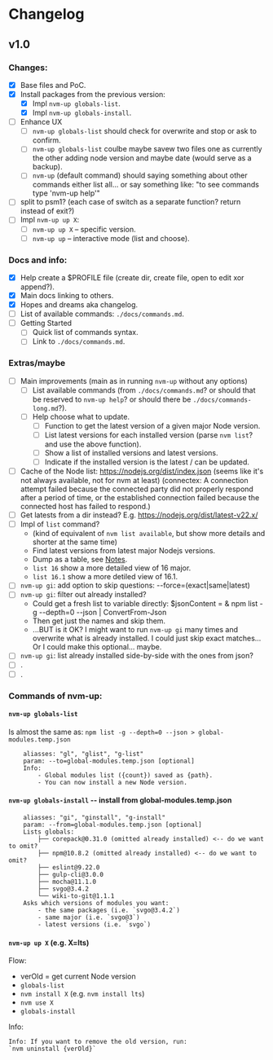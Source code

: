 # Changelog

## v1.0

### Changes:
- [x] Base files and PoC.
- [x] Install packages from the previous version:
	- [x] Impl `nvm-up globals-list`.
	- [x] Impl `nvm-up globals-install`.
- [ ] Enhance UX
	- [ ] `nvm-up globals-list` should check for overwrite and stop or ask to confirm.
	- [ ] `nvm-up globals-list` coulbe maybe savew two files one as currently the other adding node version and maybe date (would serve as a backup).
	- [ ] `nvm-up` (default command) should saying something about other commands
		either list all...
		or say something like: "to see commands type 'nvm-up help'"
- [ ] split to psm1? (each case of switch as a separate function? return instead of exit?)
- [ ] Impl `nvm-up up X`:
	- [ ] `nvm-up up X` – specific version.
	- [ ] `nvm-up up`  – interactive mode (list and choose).

### Docs and info:
- [x] Help create a $PROFILE file (create dir, create file, open to edit xor append?).
- [x] Main docs linking to others.
- [x] Hopes and dreams aka changelog.
- [ ] List of available commands: `./docs/commands.md`.
- [ ] Getting Started
	- [ ] Quick list of commands syntax.
	- [ ] Link to `./docs/commands.md`.

### Extras/maybe
- [ ] Main improvements (main as in running `nvm-up` without any options)
	- [ ] List available commands (from `./docs/commands.md`? or should that be reserved to `nvm-up help`? or should there be `./docs/commands-long.md`?).
	- [ ] Help choose what to update.
		- [ ] Function to get the latest version of a given major Node version.
		- [ ] List latest versions for each installed version (parse `nvm list`? and use the above function).
		- [ ] Show a list of installed versions and latest versions.
		- [ ] Indicate if the installed version is the latest / can be updated.
- [ ] Cache of the Node list: https://nodejs.org/dist/index.json
	(seems like it's not always available, not for nvm at least)
	(connectex: A connection attempt failed because the connected party did not properly respond after a period of time, or the established connection failed because the connected host has failed to respond.)
- [ ] Get latests from a dir instead? E.g. https://nodejs.org/dist/latest-v22.x/
- [ ] Impl of `list` command?
	- (kind of equivalent of `nvm list available`, but show more details and shorter at the same time)
	- Find latest versions from latest major Nodejs versions.
	- Dump as a table, see [Notes](./notes.md#node-versions).
	- `list 16` show a more detailed view of 16 major.
	- `list 16.1` show a more detiled view of 16.1.
- [ ] `nvm-up gi`: add option to skip questions: --force=(exact|same|latest)
- [ ] `nvm-up gi`: filter out already installed?
	- Could get a fresh list to variable directly:
		$jsonContent = & npm list -g --depth=0 --json | ConvertFrom-Json
	- Then get just the names and skip them.
	- ...BUT is it OK?
		I might want to run `nvm-up gi` many times and overwrite what is already installed.
		I could just skip exact matches...
		Or I could make this optional... maybe.
- [ ] `nvm-up gi`: list already installed side-by-side with the ones from json?
- [ ] .
- [ ] .

### Commands of nvm-up:

#### `nvm-up globals-list`
Is almost the same as: `npm list -g --depth=0 --json > global-modules.temp.json`
```
	aliasses: "gl", "glist", "g-list"
	param: --to=global-modules.temp.json [optional]
	Info:
		- Global modules list ({count}) saved as {path}.
		- You can now install a new Node version.
```

#### `nvm-up globals-install` -- install from global-modules.temp.json
```
	aliasses: "gi", "ginstall", "g-install"
	param: --from=global-modules.temp.json [optional]
	Lists globals:
		├── corepack@0.31.0 (omitted already installed) <-- do we want to omit?
		├── npm@10.8.2 (omitted already installed) <-- do we want to omit?
		├── eslint@9.22.0
		├── gulp-cli@3.0.0
		├── mocha@11.1.0
		├── svgo@3.4.2
		└── wiki-to-git@1.1.1
	Asks which versions of modules you want:
		- the same packages (i.e. `svgo@3.4.2`)
		- same major (i.e. `svgo@3`)
		- latest versions (i.e. `svgo`)
```

#### `nvm-up up X` (e.g. X=lts)

Flow:
- verOld = get current Node version
- `globals-list`
- `nvm install X` (e.g. `nvm install lts`)
- `nvm use X`
- `globals-install`

Info:
```
Info: If you want to remove the old version, run:
`nvm uninstall {verOld}`
```